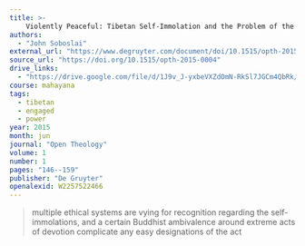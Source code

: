 ```yaml
---
title: >-
    Violently Peaceful: Tibetan Self-Immolation and the Problem of the Non/Violence Binary
authors:
  - "John Soboslai"
external_url: "https://www.degruyter.com/document/doi/10.1515/opth-2015-0004/pdf"
source_url: "https://doi.org/10.1515/opth-2015-0004"
drive_links:
  - "https://drive.google.com/file/d/1J9v_J-yxbeVXZdOmN-RkSl7JGCm4QbRk/view?usp=drivesdk"
course: mahayana
tags:
  - tibetan
  - engaged
  - power
year: 2015
month: jun
journal: "Open Theology"
volume: 1
number: 1
pages: "146--159"
publisher: "De Gruyter"
openalexid: W2257522466
---
```


> multiple ethical systems are vying for recognition regarding the self-immolations, and a certain Buddhist ambivalence around extreme acts of devotion complicate any easy designations of the act
